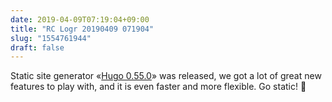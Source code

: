 ```yaml
---
date: 2019-04-09T07:19:04+09:00
title: "RC Logr 20190409 071904"
slug: "1554761944"
draft: false
---
```


Static site generator «[Hugo 0.55.0](https://gohugo.io/news/0.55.0-relnotes/)» was released, we got a lot of great new features to play with, and it is even faster and more flexible. Go static! 🚀
